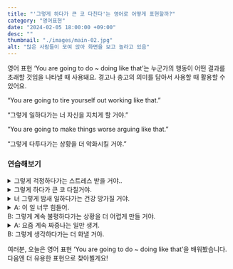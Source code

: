 ```yaml
---
title: "'그렇게 하다가 큰 코 다친다'는 영어로 어떻게 표현할까?"
category: "영어표현"
date: "2024-02-05 18:00:00 +09:00"
desc: ""
thumbnail: "./images/main-02.jpg"
alt: "많은 사람들이 모여 앉아 화면을 보고 놀라고 있음"
---
```


영어 표현 ‘You are going to do ~ doing like that’는 누군가의 행동이 어떤 결과를 초래할 것임을 나타낼 때 사용돼요. 경고나 충고의 의미를 담아서 사용할 때 활용할 수 있어요.

“You are going to tire yourself out working like that.”

“그렇게 일하다가는 너 자신을 지치게 할 거야.”

“You are going to make things worse arguing like that.”

“그렇게 다투다가는 상황을 더 악화시킬 거야.”

### 연습해보기

<details>
  <summary>그렇게 걱정하다가는 스트레스 받을 거야..</summary>
  <span>You are going to stress yourself out worrying like that.</span>
</details>

<details>
 <summary>그렇게 하다가 큰 코 다칠거야.</summary>
  <span>You are going to end up in trouble doing it like that.</span>
</details>

<details>
  <summary>너 그렇게 밤새 일하다가는 건강 망가질 거야.</summary>
  <span>
  You are going to harm your health working overnight like that.
  </span>
</details>

<details>
  <summary>A: 이 일 너무 힘들어.<br>
  B: 그렇게 계속 불평하다가는 상황을 더 어렵게 만들 거야.
  </summary>
  <span>
  A: This work is too hard.<br>
  B: You are going to make things harder for yourself complaining like that.
  </span>
</details>

<details>
  <summary>A: 요즘 계속 짜증나는 일만 생겨.<br>
  B: 그렇게 생각하다가는 더 화낼 거야.
  </summary>
  <span>
  A: Lately, everything just seems to annoy me.<br>
  B: You are going to end up getting angrier thinking like that.
  </span>
</details>

여러분, 오늘은 영어 표현 ‘You are going to do ~ doing like that’을 배워봤습니다. 다음엔 더 유용한 표현으로 찾아뵐게요!
